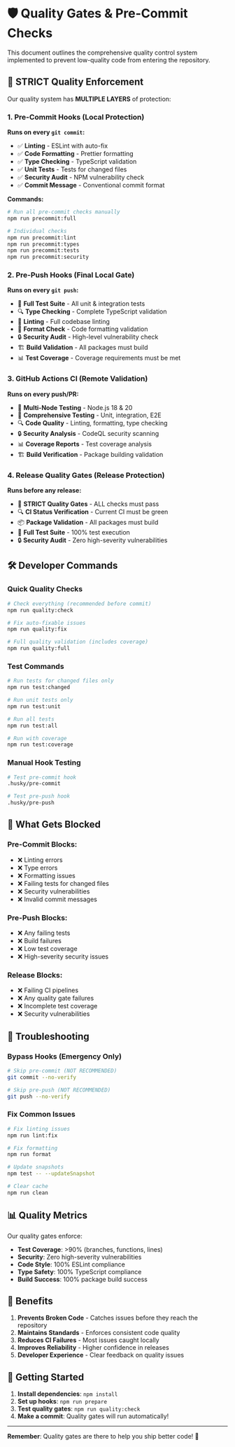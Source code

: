 # 🛡️ Quality Gates & Pre-Commit Checks

This document outlines the comprehensive quality control system implemented to prevent low-quality
code from entering the repository.

## 🚨 **STRICT Quality Enforcement**

Our quality system has **MULTIPLE LAYERS** of protection:

### 1. **Pre-Commit Hooks** (Local Protection)

**Runs on every `git commit`:**

- ✅ **Linting** - ESLint with auto-fix
- ✅ **Code Formatting** - Prettier formatting
- ✅ **Type Checking** - TypeScript validation
- ✅ **Unit Tests** - Tests for changed files
- ✅ **Security Audit** - NPM vulnerability check
- ✅ **Commit Message** - Conventional commit format

**Commands:**

```bash
# Run all pre-commit checks manually
npm run precommit:full

# Individual checks
npm run precommit:lint
npm run precommit:types
npm run precommit:tests
npm run precommit:security
```

### 2. **Pre-Push Hooks** (Final Local Gate)

**Runs on every `git push`:**

- 🧪 **Full Test Suite** - All unit & integration tests
- 🔍 **Type Checking** - Complete TypeScript validation
- 📝 **Linting** - Full codebase linting
- 🎨 **Format Check** - Code formatting validation
- 🔒 **Security Audit** - High-level vulnerability check
- 🏗️ **Build Validation** - All packages must build
- 📊 **Test Coverage** - Coverage requirements must be met

### 3. **GitHub Actions CI** (Remote Validation)

**Runs on every push/PR:**

- 🔄 **Multi-Node Testing** - Node.js 18 & 20
- 🧪 **Comprehensive Testing** - Unit, integration, E2E
- 🔍 **Code Quality** - Linting, formatting, type checking
- 🔒 **Security Analysis** - CodeQL security scanning
- 📊 **Coverage Reports** - Test coverage analysis
- 🏗️ **Build Verification** - Package building validation

### 4. **Release Quality Gates** (Release Protection)

**Runs before any release:**

- 🚨 **STRICT Quality Gates** - ALL checks must pass
- 🔍 **CI Status Verification** - Current CI must be green
- 📦 **Package Validation** - All packages must build
- 🧪 **Full Test Suite** - 100% test execution
- 🔒 **Security Audit** - Zero high-severity vulnerabilities

## 🛠️ **Developer Commands**

### Quick Quality Checks

```bash
# Check everything (recommended before commit)
npm run quality:check

# Fix auto-fixable issues
npm run quality:fix

# Full quality validation (includes coverage)
npm run quality:full
```

### Test Commands

```bash
# Run tests for changed files only
npm run test:changed

# Run unit tests only
npm run test:unit

# Run all tests
npm run test:all

# Run with coverage
npm run test:coverage
```

### Manual Hook Testing

```bash
# Test pre-commit hook
.husky/pre-commit

# Test pre-push hook
.husky/pre-push
```

## 🚫 **What Gets Blocked**

### Pre-Commit Blocks:

- ❌ Linting errors
- ❌ Type errors
- ❌ Formatting issues
- ❌ Failing tests for changed files
- ❌ Security vulnerabilities
- ❌ Invalid commit messages

### Pre-Push Blocks:

- ❌ Any failing tests
- ❌ Build failures
- ❌ Low test coverage
- ❌ High-severity security issues

### Release Blocks:

- ❌ Failing CI pipelines
- ❌ Any quality gate failures
- ❌ Incomplete test coverage
- ❌ Security vulnerabilities

## 🔧 **Troubleshooting**

### Bypass Hooks (Emergency Only)

```bash
# Skip pre-commit (NOT RECOMMENDED)
git commit --no-verify

# Skip pre-push (NOT RECOMMENDED)
git push --no-verify
```

### Fix Common Issues

```bash
# Fix linting issues
npm run lint:fix

# Fix formatting
npm run format

# Update snapshots
npm test -- --updateSnapshot

# Clear cache
npm run clean
```

## 📊 **Quality Metrics**

Our quality gates enforce:

- **Test Coverage**: >90% (branches, functions, lines)
- **Security**: Zero high-severity vulnerabilities
- **Code Style**: 100% ESLint compliance
- **Type Safety**: 100% TypeScript compliance
- **Build Success**: 100% package build success

## 🎯 **Benefits**

1. **Prevents Broken Code** - Catches issues before they reach the repository
2. **Maintains Standards** - Enforces consistent code quality
3. **Reduces CI Failures** - Most issues caught locally
4. **Improves Reliability** - Higher confidence in releases
5. **Developer Experience** - Clear feedback on quality issues

## 🚀 **Getting Started**

1. **Install dependencies**: `npm install`
2. **Set up hooks**: `npm run prepare`
3. **Test quality gates**: `npm run quality:check`
4. **Make a commit**: Quality gates will run automatically!

---

**Remember**: Quality gates are there to help you ship better code! 🚀
